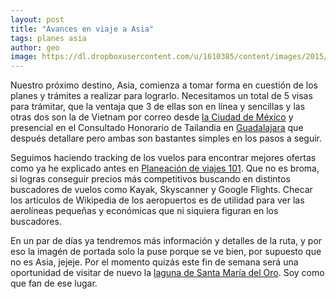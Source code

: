 ```yaml
---
layout: post
title: "Avances en viaje a Asia"
tags: planes asia
author: geo
image: https://dl.dropboxusercontent.com/u/1610385/content/images/2015/11/IMG_0519.JPG
---
```


Nuestro próximo destino, Asia, comienza a tomar forma en cuestión de los planes y trámites a realizar para lograrlo. Necesitamos un total de 5 visas para trámitar, que la ventaja que 3 de ellas son en línea y sencillas y las otras dos son la de Vietnam por correo desde [la Ciudad de México](/tag/ciudad-de-mexico) y presencial en el Consultado Honorario de Tailandia en [Guadalajara](/tag/guadalajara) que después detallare pero ambas son bastantes simples en los pasos a seguir.

Seguimos haciendo tracking de los vuelos para encontrar mejores ofertas como ya he explicado antes en [Planeación de viajes 101](/planeacion-de-viaje-101/). Que no es broma, si logras conseguir precios más competitivos buscando en distintos buscadores de vuelos como Kayak, Skyscanner y Google Flights. Checar los artículos de Wikipedia de los aeropuertos es de utilidad para ver las aerolíneas pequeñas y económicas que ni siquiera figuran en los buscadores.

En un par de días ya tendremos más información y detalles de la ruta, y por eso la imagén de portada solo la puse porque se ve bien, por supuesto que no es Asia, jejeje. Por el momento quizás este fin de semana será una oportunidad de visitar de nuevo la [laguna de Santa María del Oro](/laguna-santa-maria-del-oro/). Soy como que fan de ese lugar.

